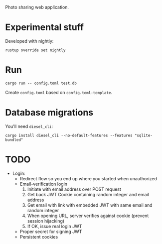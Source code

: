 Photo sharing web application.

Experimental stuff
==================
Developed with nightly:

    rustup override set nightly

Run
===
    cargo run -- config.toml test.db

Create `config.toml` based on `config.toml-template`.

Database migrations
===================
You'll need `diesel_cli`:

    cargo install diesel_cli --no-default-features --features "sqlite-bundled"

TODO
====
 * Login:
    - Redirect flow so you end up where you started when unauthorized
    - Email-verification login
       1. Initiate with email address over POST request
       2. Get back JWT Cookie containing random integer and email address
       3. Get email with link with embedded JWT with same email and random
          integer
       4. When opening URL, server verifies against cookie (prevent session
          hijacking)
       5. If OK, issue real login JWT
    - Proper secret for signing JWT
    - Persistent cookies
